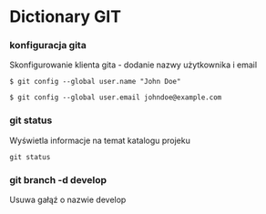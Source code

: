 # Dictionary GIT

### konfiguracja gita
Skonfigurowanie klienta gita - dodanie nazwy użytkownika i email

`$ git config --global user.name "John Doe"`

 `$ git config --global user.email johndoe@example.com`

### git status
Wyświetla informacje na temat katalogu projeku

`git status`

### git branch -d develop
Usuwa gałąź o nazwie develop 
